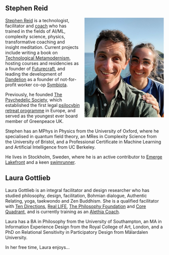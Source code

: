 <h2 style="text-transform: none">Stephen Reid</h2>

<style>
#us {
  max-width: 50%; float: right; margin-left: 15px; margin-bottom: 15px
}
@media(min-width: 992px) { 
  #us {
    max-width: 33%;
  }
}
</style>
<img id="us" src="/assets/images/us.jpg">

[Stephen Reid](https://stephenreid.net/) is a technologist, facilitator and [coach](https://stephenreid.net/coaching) who has trained in the fields of AI/ML, complexity science, physics, transformative coaching and insight meditation. Current projects include writing a book on [Technological Metamodernism](https://stephenreid.substack.com/p/technological-metamodernism-course), hosting courses and residencies as a founder of [Futurecraft](https://futurecraft.life/), and leading the development of [Dandelion](https://dandelion.events/) as a founder of not-for-profit worker co-op [Symbiota](https://symbiota.coop/).

Previously, he founded [The Psychedelic Society](https://psychedelicsociety.org.uk/), which established the first legal [psilocybin retreat programme](https://www.alalaho.org/) in Europe, and served as the youngest ever board member of Greenpeace UK.

Stephen has an MPhys in Physics from the University of Oxford, where he specialised in quantum field theory, an MRes in Complexity Science from the University of Bristol, and a Professional Certificate in Machine Learning and Artificial Intelligence from UC Berkeley.

He lives in Stockholm, Sweden, where he is an active contributor to [Emerge Lakefront](https://emergelakefront.org/) and a keen [swimrunner](https://otilloswimrun.com/).

<h2 style="text-transform: none">Laura Gottlieb</h2>

Laura Gottlieb is an integral facilitator and design researcher who has studied philosophy, design, facilitation, Bohmian dialogue, Authentic Relating, yoga, taekwondo and Zen Buddhism. She is a qualified facilitator with [Ten Directions](https://tendirections.com/), [Real LIFE](https://www.dianemushohamilton.com/), [The Philosophy Foundation](https://www.philosophy-foundation.org/) and [Core Quadrant](https://www.corequality.nl/?lang=en), and is currently training as an [Alethia Coach](https://integralunfoldment.com/).

Laura has a BA in Philosophy from the University of Southampton, an MA in Information Experience Design from the Royal College of Art, London, and a PhD on Relational Sensitivity in Participatory Design from Mälardalen University.

In her free time, Laura enjoys...